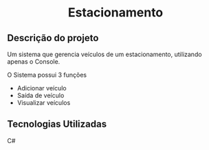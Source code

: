 <h1 align="center">Estacionamento</h1>

<h2>Descrição do projeto</h2>
Um sistema que gerencia veículos de um estacionamento, utilizando apenas o Console.
<p>O Sistema possui 3 funções</p>
<ul>
  <li>Adicionar veículo</li>
  <li>Saída de veículo</li>
  <li>Visualizar veículos</li>
</ul>
<h3></h3>

<h2>Tecnologias Utilizadas</h2>
C#
